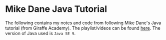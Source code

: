 # Mike Dane Java Tutorial

The following contains my notes and code from following Mike Dane's Java tutorial (from Giraffe Academy).
The playlist/videos can be found [here](https://www.youtube.com/playlist?list=PLLAZ4kZ9dFpPpdR_9IQBUDLjYalvdrGGb).
The version of Java used is `Java SE 9`.
